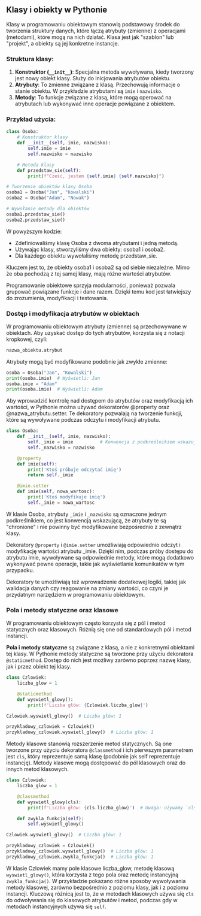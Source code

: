 ## Klasy i obiekty w Pythonie

Klasy w programowaniu obiektowym stanowią podstawowy środek do tworzenia struktury danych, które łączą atrybuty (zmienne) z operacjami (metodami), które mogą na nich działać. Klasa jest jak "szablon" lub "projekt", a obiekty są jej konkretne instancje.

### Struktura klasy:

1. **Konstruktor (`__init__`)**: Specjalna metoda wywoływana, kiedy tworzony jest nowy obiekt klasy. Służy do inicjowania atrybutów obiektu.
2. **Atrybuty**: To zmienne związane z klasą. Przechowują informacje o stanie obiektu. W przykładzie atrybutami są `imie` i `nazwisko`.
3. **Metody**: To funkcje związane z klasą, które mogą operować na atrybutach lub wykonywać inne operacje powiązane z obiektem.

### Przykład użycia:

```python
class Osoba:
    # Konstruktor klasy
    def __init__(self, imie, nazwisko):
        self.imie = imie
        self.nazwisko = nazwisko

    # Metoda klasy
    def przedstaw_sie(self):
        print(f"Cześć, jestem {self.imie} {self.nazwisko}")

# Tworzenie obiektów klasy Osoba
osoba1 = Osoba("Jan", "Kowalski")
osoba2 = Osoba("Adam", "Nowak")

# Wywołanie metody dla obiektów
osoba1.przedstaw_sie()
osoba2.przedstaw_sie()
```

W powyższym kodzie:

- Zdefiniowaliśmy klasę Osoba z dwoma atrybutami i jedną metodą.
- Używając klasy, stworzyliśmy dwa obiekty: osoba1 i osoba2.
- Dla każdego obiektu wywołaliśmy metodę przedstaw_sie.

Kluczem jest to, że obiekty osoba1 i osoba2 są od siebie niezależne. Mimo że oba pochodzą z tej samej klasy, mają różne wartości atrybutów.

Programowanie obiektowe sprzyja modularności, ponieważ pozwala grupować powiązane funkcje i dane razem. Dzięki temu kod jest łatwiejszy do zrozumienia, modyfikacji i testowania.

### Dostęp i modyfikacja atrybutów w obiektach

W programowaniu obiektowym atrybuty (zmienne) są przechowywane w obiektach. Aby uzyskać dostęp do tych atrybutów, korzysta się z notacji kropkowej, czyli:

```python
nazwa_obiektu.atrybut
```

Atrybuty mogą być modyfikowane podobnie jak zwykłe zmienne:

```python
osoba = Osoba("Jan", "Kowalski")
print(osoba.imie)  # Wyświetli: Jan
osoba.imie = "Adam"
print(osoba.imie)  # Wyświetli: Adam
```

Aby wprowadzić kontrolę nad dostępem do atrybutów oraz modyfikacją ich wartości, w Pythonie można używać dekoratorów @property oraz @nazwa_atrybutu.setter. Te dekoratory pozwalają na tworzenie funkcji, które są wywoływane podczas odczytu i modyfikacji atrybutu.

```python
class Osoba:
    def __init__(self, imie, nazwisko):
        self._imie = imie          # Konwencja z podkreślnikiem wskazuje na "chronione" atrybuty
        self._nazwisko = nazwisko

    @property
    def imie(self):
        print('Ktoś próbuje odczytać imię')
        return self._imie

    @imie.setter
    def imie(self, nowa_wartosc):
        print('Ktoś modyfikuje imię')
        self._imie = nowa_wartosc
```

W klasie Osoba, atrybuty `_imie` i `_nazwisko` są oznaczone jednym podkreślnikiem, co jest konwencją wskazującą, że atrybuty te są "chronione" i nie powinny być modyfikowane bezpośrednio z zewnątrz klasy.

Dekoratory `@property` i `@imie.setter` umożliwiają odpowiednio odczyt i modyfikację wartości atrybutu _imie. Dzięki nim, podczas próby dostępu do atrybutu imie, wywoływane są odpowiednie metody, które mogą dodatkowo wykonywać pewne operacje, takie jak wyświetlanie komunikatów w tym przypadku.

Dekoratory te umożliwiają też wprowadzenie dodatkowej logiki, takiej jak walidacja danych czy reagowanie na zmiany wartości, co czyni je przydatnym narzędziem w programowaniu obiektowym.

### Pola i metody statyczne oraz klasowe

W programowaniu obiektowym często korzysta się z pól i metod statycznych oraz klasowych. Różnią się one od standardowych pól i metod instancji.

**Pola i metody statyczne** są związane z klasą, a nie z konkretnymi obiektami tej klasy. W Pythonie metody statyczne są tworzone przy użyciu dekoratora `@staticmethod`. Dostęp do nich jest możliwy zarówno poprzez nazwę klasy, jak i przez obiekt tej klasy.

```python
class Czlowiek:
    liczba_glow = 1

    @staticmethod
    def wyswietl_glowy():
        print(f'Liczba głów: {Czlowiek.liczba_glow}')

Czlowiek.wyswietl_glowy()  # Liczba głów: 1

przykladowy_czlowiek = Czlowiek()
przykladowy_czlowiek.wyswietl_glowy()  # Liczba głów: 1
```

Metody klasowe stanowią rozszerzenie metod statycznych. Są one tworzone przy użyciu dekoratora `@classmethod` i ich pierwszym parametrem jest `cls`, który reprezentuje samą klasę (podobnie jak self reprezentuje instancję). Metody klasowe mogą dostępować do pól klasowych oraz do innych metod klasowych.

```python
class Czlowiek:
    liczba_glow = 1

    @classmethod
    def wyswietl_glowy(cls):
        print(f'Liczba głów: {cls.liczba_glow}')  # Uwaga: używamy `cls`, a nie nazwy klasy!

    def zwykla_funkcja(self):
        self.wyswietl_glowy()

Czlowiek.wyswietl_glowy()  # Liczba głów: 1

przykladowy_czlowiek = Czlowiek()
przykladowy_czlowiek.wyswietl_glowy()  # Liczba głów: 1
przykladowy_czlowiek.zwykla_funkcja()  # Liczba głów: 1
```

W klasie Czlowiek mamy pole klasowe liczba_glow, metodę klasową `wyswietl_glowy()`, która korzysta z tego pola oraz metodę instancyjną `zwykla_funkcja()`. W przykładzie pokazano różne sposoby wywoływania metody klasowej, zarówno bezpośrednio z poziomu klasy, jak i z poziomu instancji. Kluczową różnicą jest to, że w metodach klasowych używa się `cls` do odwoływania się do klasowych atrybutów i metod, podczas gdy w metodach instancyjnych używa się `self`.
